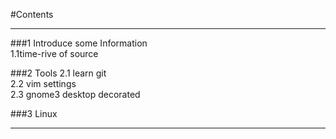 #Contents
****

###1 Introduce some Information  
    1.1time-rive of source  

###2 Tools 
    2.1 learn git  
    2.2 vim settings  
    2.3 gnome3 desktop decorated  

###3 Linux
****
